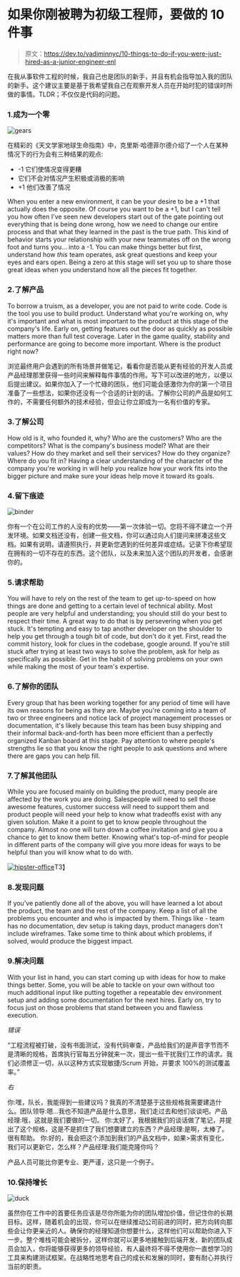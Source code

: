 # 如果你刚被聘为初级工程师，要做的 10 件事

> 原文：<https://dev.to/vadiminnyc/10-things-to-do-if-you-were-just-hired-as-a-junior-engineer-enl>

在我从事软件工程的时候，我自己也是团队的新手，并且有机会指导加入我的团队的新手。这个建议主要是基于我希望我自己在观察开发人员在开始时犯的错误时所做的事情。TLDR；不仅仅是代码的问题。

### 1.成为一个零

![gears](img/e511d611b703099e47b0798c384620a5.png)

在精彩的《天文学家地球生命指南》中，克里斯·哈德菲尔德介绍了一个人在某种情况下的行为会有三种结果的观点:

*   -1 它们使情况变得更糟
*   它们不会对情况产生积极或消极的影响
*   +1 他们改善了情况

When you enter a new environment, it can be your desire to be a +1 that actually does the opposite. Of course you want to be a +1, but I can't tell you how often I've seen new developers start out of the gate pointing out everything that is being done wrong, how we need to change our entire process and that what they learned in the past is the true path. This kind of behavior starts your relationship with your new teammates off on the wrong foot and turns you... into a -1\. You can make things better but first, understand how *this* team operates, ask great questions and keep your eyes and ears open. Being a zero at this stage will set you up to share those great ideas when you understand how all the pieces fit together.

### 2.了解产品

To borrow a truism, as a developer, you are not paid to write code. Code is the tool you use to build product. Understand what you're working on, why it's important and what is most important to the product at this stage of the company's life. Early on, getting features out the door as quickly as possible matters more than full test coverage. Later in the game quality, stability and performance are going to become more important. Where is the product right now?

浏览最终用户会遇到的所有场景并做笔记，看看你是否能从更有经验的开发人员或产品经理那里获得一些时间来解释每件事情的作用。写下可以改进的地方，以便以后提出建议。如果你加入了一个忙碌的团队，他们可能会感激你为你的第一个项目准备了一些想法，如果你还没有一个合适的计划的话。了解你公司的产品是如何工作的，不需要任何额外的技术经验，但会让你立即成为一名有价值的专家。

### 3.了解公司

How old is it, who founded it, why? Who are the customers? Who are the competitors? What is the company's business model? What are their values? How do they market and sell their services? How do they organize? Where do you fit in?
Having a clear understanding of the character of the company you're working in will help you realize how your work fits into the bigger picture and make sure your ideas help move it toward its goals.

### 4.留下痕迹

![binder](img/150b8957e70499c3897a89a85ec5956d.png)

你有一个在公司工作的人没有的优势——第一次体验一切。您将不得不建立一个开发环境。如果文档还没有，创建一些文档，你可以通过向人们提问来拼凑这些文档。如果有说明，请遵照执行，并更新您遇到的任何差异或症结。记录下你希望现在拥有的一切不存在的东西。这个团队，以及未来加入这个团队的开发者，会感谢你的。

### 5.请求帮助

You will have to rely on the rest of the team to get up-to-speed on how things are done and getting to a certain level of technical ability. Most people are very helpful and understanding; you should still do your best to respect their time. A great way to do that is by persevering when you get stuck. It's tempting and easy to tap another developer on the shoulder to help you get through a tough bit of code, but don't do it yet. First, read the commit history, look for clues in the codebase, google around. If you're still stuck after trying at least two ways to solve the problem, ask for help as specifically as possible. Get in the habit of solving problems on your own while making the most of your team's expertise.

### 6.了解你的团队

Every group that has been working together for any period of time will have its own reasons for being as they are. Maybe you're coming into a team of two or three engineers and notice lack of project management processes or documentation, it's likely because this team has been busy shipping and their informal back-and-forth has been more efficient than a perfectly organized Kanban board at this stage. Pay attention to where people's strengths lie so that you know the right people to ask questions and where there are gaps you can help fill.

### 7.了解其他团队

While you are focused mainly on building the product, many people are affected by the work you are doing. Salespeople will need to sell those awesome features, customer success will need to support them and product people will need your help to know what tradeoffs exist with any given solution. Make it a point to get to know people throughout the company. Almost no one will turn down a coffee invitation and give you a chance to get to know them better. Knowing what's top-of-mind for people in different parts of the company will give you more ideas for ways to be helpful than you will know what to do with.

[![hipster-office](img/f43382d80aad283c0b992637304fae9d.png)](https://res.cloudinary.com/practicaldev/image/fetch/s--c7oUW48E--/c_limit%2Cf_auto%2Cfl_progressive%2Cq_auto%2Cw_880/http://lessbinary.com/wp-content/uploads/2019/01/hipster-office.jpg)T3】

### 8.发现问题

If you've patiently done all of the above, you will have learned a lot about the product, the team and the rest of the company. Keep a list of all the problems you encounter and who is impacted by them. Things like - team has no documentation, dev setup is taking days, product managers don't include wireframes. Take some time to think about which problems, if solved, would produce the biggest impact.

### 9.解决问题

With your list in hand, you can start coming up with ideas for how to make things better. Some, you will be able to tackle on your own without too much additional input like putting together a repeatable dev environment setup and adding some documentation for the next hires. Early on, try to focus just on those problems that stand between you and flawless execution.

*错误*

“工程流程被打破，没有书面测试，没有代码审查，产品给我们的是声音字节而不是清晰的规格，首席执行官每五分钟就来一次，提出一些干扰我们工作的请求。我们必须修正一切，从以这种方式实现敏捷/Scrum 开始，并要求 100%的测试覆盖率。”

*右*

你:嘿，队长，我能得到一些建议吗？我真的不清楚基于这些规格我需要建造什么。团队领导:嗯...我也不知道产品是什么意思，我们走过去和他们谈谈吧。产品经理:哦，这就是我们要做的一切。
你:太好了，我根据我们的谈话做了笔记，并提出了这个规格，这是不是抓住了我们想要建立的东西？产品经理:是啊，太棒了。很有帮助。
你:好的，我会把这个添加到我们的产品文档中，如果>需求有变化，我们可以更新它，怎么样？产品经理:我们能克隆你吗？

产品人员可能比你更专业、更严谨，这只是一个例子。

### 10.保持增长

![duck](img/fecb2e9cc9654bfcb963a90794ad1ee3.png)

虽然你在工作中的首要任务应该是尽你所能为你的团队增加价值，但记住你的长期目标。这样，随着机会的出现，你可以在继续推动公司前进的同时，把方向转向那些会让你更亲近的人。确保你的经理知道你想要什么，这样他们可以帮助你进入下一步。整个堆栈可能会被拆分，这样你就可以更多地接触到后端开发，新的团队成员会加入，你将能够获得更多的领导经验，有人最终将不得不使用你一直想学习的工具来构建测试框架。在战略性地思考自己的成长和发展的同时，要有耐心并执行当前的职责。